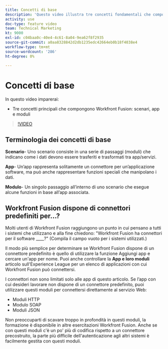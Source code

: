 ```yaml
---
title: Concetti di base
description: 'Questo video illustra tre concetti fondamentali che compongono Workfront Fusion: scenari, app e moduli in [!DNL Adobe Workfront Fusion].'
activity: use
doc-type: feature video
team: Technical Marketing
kt: 9000
exl-id: c04baa0c-40e4-4c61-8a04-9ea62f8f2935
source-git-commit: a0aa8328842d2db1235edc42664eb0b18f4038e4
workflow-type: tm+mt
source-wordcount: '286'
ht-degree: 0%

---
```


# Concetti di base

In questo video imparerai:

* Tre concetti principali che compongono Workfront Fusion: scenari, app e moduli

>[!VIDEO](https://video.tv.adobe.com/v/335260/?quality=12)

## Terminologia dei concetti di base

**Scenario**- Uno scenario consiste in una serie di passaggi (moduli) che indicano come i dati devono essere trasferiti e trasformati tra app/servizi.

**App**- Un’app rappresenta solitamente un connettore per un’applicazione software, ma può anche rappresentare funzioni speciali che manipolano i dati.

**Modulo**- Un singolo passaggio all’interno di uno scenario che esegue alcune funzioni in base all’app associata.

## Workfront Fusion dispone di connettori predefiniti per...?

Molti utenti di Workfront Fusion raggiungono un punto in cui pensano a tutti i sistemi che utilizzano e alla fine chiedono: &quot;Workfront Fusion ha connettori per il software ____?&quot; (Compila il campo vuoto per i sistemi utilizzati.)

Il modo più semplice per determinare se Workfront Fusion dispone di un connettore predefinito è quello di utilizzare la funzione Aggiungi app e cercare un&#39;app per nome. Puoi anche controllare la **App e loro moduli** articolo sull&#39;Experience League per un elenco di applicazioni con cui Workfront Fusion può connettersi.

I connettori non sono limitati solo alle app di questo articolo. Se l’app con cui desideri lavorare non dispone di un connettore predefinito, puoi utilizzare questi moduli per connettersi direttamente al servizio Web:

* Moduli HTTP
* Modulo SOAP
* Moduli JSON

Non preoccuparti di scavare troppo in profondità in questi moduli, la formazione è disponibile in altre esercitazioni Workfront Fusion. Anche se con questi moduli c&#39;è un po&#39; più di codifica rispetto a un connettore precostruito, la parte più difficile dell&#39;autenticazione agli altri sistemi è facilmente gestita con questi moduli.
